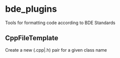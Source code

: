 bde_plugins
===========

Tools for formatting code according to BDE Standards


CppFileTemplate
---------------

Create a new (.cpp|.h) pair for a given class name
